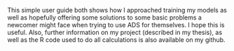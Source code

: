 This simple user guide both shows how I approached training my models as well as hopefully offering some solutions to some basic problems a newcomer might face when trying to use ADS for themselves. I hope this is useful. Also, further information on my project (described in my thesis), as well as the R code used to do all calculations is also available on my github.
